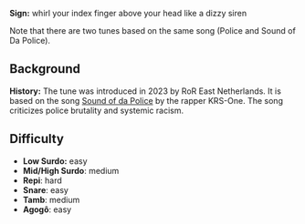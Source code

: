 **Sign:** whirl your index finger above your head like a dizzy siren

Note that there are two tunes based on the same song (Police and Sound of Da Police).

## Background

**History:** The tune was introduced in 2023 by RoR East Netherlands. It is based on the song [Sound of da Police](https://en.wikipedia.org/wiki/Sound_of_da_Police) by the rapper KRS-One. The song criticizes police brutality and systemic racism.

## Difficulty

* **Low Surdo:** easy
* **Mid/High Surdo**: medium
* **Repi**: hard
* **Snare**: easy
* **Tamb**: medium
* **Agogô**: easy

